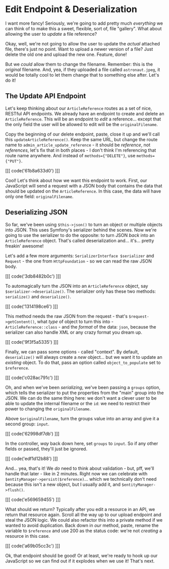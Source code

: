 # Edit Endpoint & Deserialization

I want more fancy! Seriously, we're going to add pretty much *everything* we can
think of to make this a sweet, flexible, sort of, file "gallery". What about allowing
the user to *update* a file reference?

Okay, well, we're not going to allow the user to update the *actual* attached file,
there's just no point. Want to upload a newer version of a file? Just delete
the old one and upload the new one. Feature, done!

But we *could* allow them to change the filename. Remember: this is the *original*
filename. And, yea, if they uploaded a file called `astronaut.jpeg`, it would
be totally cool to let them change that to something else after. Let's do it!

## The Update API Endpoint

Let's keep thinking about our `ArticleReference` routes as a set of nice, RESTful
API endpoints. We already have an endpoint to create and delete an `ArticleReference`.
This will be an endpoint to *edit* a reference... except that the only field the
user will be allowed to edit will be the `originalFilename`.

Copy the beginning of our delete endpoint, paste, close it up and we'll
call this `updateArticleReference()`. Keep the same URL, but change the route name
to `admin_article_update_reference` - it should be *reference*, not *references*,
let's fix that in both places - I don't think I'm referencing that route name
anywhere. And instead of `methods={"DELETE"}`, use `methods={"PUT"}`.

[[[ code('61b8a633d0') ]]]

Cool! Let's think about how we want this endpoint to work. First, our JavaScript
will send a request with a JSON body that contains the data that should be updated
on the `ArticleReference`. In this case, the data will have only one field:
`originalFilename`.

## Deserializing JSON

So far, we've been using `$this->json()` to turn an object or multiple objects
into JSON. This uses Symfony's serializer behind the scenes. Now we're going
to use the serializer to do the opposite: to turn JSON *back* into an
`ArticleReference` object. That's called deserialization and... it's... pretty
freakin' awesome!

Let's add a few more arguments: `SerializerInterface $serializer` and `Request` -
the one from `HttpFoundation` - so we can read the raw JSON body.

[[[ code('3db8482b0c') ]]]

To automagically turn the JSON into an `ArticleReference` object, say
`$serializer->deserialize()`. The serializer only has these two methods: `serialize()`
and `deserialize()`. 

[[[ code('1314198ce6') ]]]

This method needs the raw JSON from the request - that's `$request->getContent()`, 
what *type* of object to turn this into - `ArticleReference::class` - and 
the *format* of the data: `json`, because the serializer can also handle XML 
or any crazy format you dream up.

[[[ code('9f3f5a5335') ]]]

Finally, we can pass some options - called "context". By default, `deserialize()`
will always create a *new* object... but we want it to update an *existing*
object. To do that, pass an option called `object_to_populate` set to `$reference`.

[[[ code('c028ac791c') ]]]

Oh, and when we've been *serializing*, we've been passing a `groups` option, which
tells the serializer to put the properties from the "main" group into the JSON.
We can do the same thing here: we don't want a clever user to be able to update
the internal filename or the `id`: we need to restrict their power to changing
the `originalFilename`.

Above `$originalFilename`, turn the groups value into an array and give it a second
group: `input`.

[[[ code('62998df7db') ]]]

In the controller, *way* back down here, set `groups` to `input`. So if any other
fields or passed, they'll just be ignored.

[[[ code('edf1d12b88') ]]]

And... yea, that's it! We *do* need to think about validation - but, pff, we'll
handle that later - like in 2 minutes. Right now we can celebrate with
`$entityManager->persist($reference)`... which we technically don't need because
this isn't a new object, but I usually add it, and `$entityManager->flush()`.

[[[ code('e569659455') ]]]

What should we return? Typically after you edit a resource in an API, we return
that resource again. Scroll all the way up to our upload endpoint and steal the
JSON logic. We could also refactor this into a private method if we wanted to avoid
duplication. Back down in *our* method, paste, rename the variable to `$reference`
and use 200 as the status code: we're not *creating* a resource in this case.

[[[ code('a69b05cc3c') ]]]

Ok, that endpoint should be good! Or at least, we're ready to hook up our JavaScript
so we can find out if it explodes when we use it! That's next.
